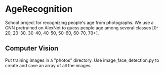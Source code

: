 # AgeRecognition
School project for recognizing people's age from photographs.
We use a CNN pretrained on AlexNet to guess people age among several classes [0-20, 20-30, 30-40, 40-50, 50-60, 60-70, 70+].

## Computer Vision
Put training images in a "photos" directory.
Use image_face_detection.py to create and save an array of all the images.

